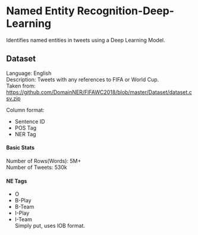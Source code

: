 # Named Entity Recognition-Deep-Learning
Identifies named entities in tweets using a Deep Learning Model.

## Dataset
Language: English  
Description: Tweets with any references to FIFA or World Cup.  
Taken from: https://github.com/DomainNER/FIFAWC2018/blob/master/Dataset/dataset.csv.zip

Column format:
- Sentence ID
- POS Tag
- NER Tag

#### Basic Stats
Number of Rows(Words): 5M+  
Number of Tweets: 530k  

#### NE Tags
- O
- B-Play
- B-Team
- I-Play
- I-Team  
Simply put, uses IOB format.

